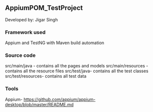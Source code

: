 
## AppiumPOM_TestProject
Developed by: Jigar Singh

### Framework used
Appium and TestNG with Maven build automation

### Source code
src/main/java - contains all the pages and models
src/main/resources -contains all the resource files
src/test/java- contains all the test classes
src/test/resources- contains all test data

### Tools
Appium- https://github.com/appium/appium-desktop/blob/master/README.md
